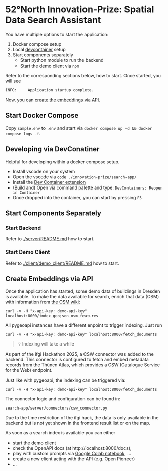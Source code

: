 # 52°North Innovation-Prize: Spatial Data Search Assistant

You have multiple options to start the application:

1. Docker compose setup
1. Local [devcontainer](https://containers.dev/) setup
1. Start components separately
   - Start python module to run the backend
   - Start the demo client via `npm`

Refer to the corresponding sections below, how to start.
Once started, you will see

```
INFO:     Application startup complete.
```

Now, you can [create the embeddings via API](#create-embeddings-via-api).


## Start Docker Compose

Copy `sample.env` to `.env` and start via `docker compose up -d && docker compose logs -f`.

## Developing via DevConatiner

Helpful for developing within a docker compose setup.

- Install vscode on your system
- Open the vscode via `code ./innovation-prize/search-app/`
- Install the [Dev Container extension](https://code.visualstudio.com/docs/devcontainers/containers)
- (Build and) Open via command palette and type: `DevContainers: Reopen in Container`
- Once dropped into the container, you can start by pressing `F5`

## Start Components Separately

### Start Backend

Refer to [./server/README.md](./server/README.md) how to start.

### Start Demo Client

Refer to [./client/demo_client/README.md](./client/demo_client/README.md) how to start.

## Create Embeddings via API

Once the application has started, some demo data of buildings in Dresden is available.
To make the data available for search, enrich that data (OSM) with information from [the OSM wiki](https://wiki.openstreetmap.org/):

```
curl -v -H "x-api-key: demo-api-key" localhost:8000/index_geojson_osm_features
```

All pygeoapi instances have a different enpoint to trígger indexing.
Just run

```
curl -v -H "x-api-key: demo-api-key" localhost:8000/fetch_documents
```

> :bulb: Indexing will take a while

As part of the ifgi Hackathon 2025, a CSW connector was added to the backend.
This connector is configured to fetch and embed metadata records from the Thünen Atlas, which provides a CSW (Catalogue Service for the Web) endpoint.

Just like with pygeoapi, the indexing can be triggered via:
```
curl -v -H "x-api-key: demo-api-key" localhost:8000/fetch_documents
```
The connector logic and configuration can be found in:
```
search-app/server/connectors/csw_connector.py
```
Due to the time restriction of the ifgi hack, the data is only available in the backend but is not yet shown in the frontend result list or on the map.

As soon as a search index is available you can either

- start the demo client
- check the OpenAPI docs (at http://localhost:8000/docs), 
- play with custom prompts via [Google Colab notebook](https://colab.research.google.com/drive/1GDRvYrQrRYi0xCl3102-xE1jaf_Brn8Z), ...
- create a new client acting with the API (e.g. Open Pioneer)
- ...
